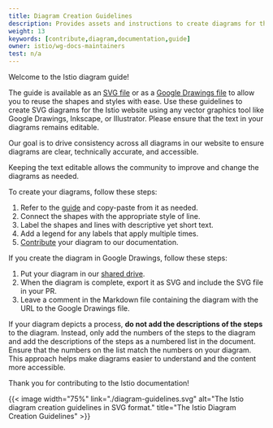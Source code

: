 ```yaml
---
title: Diagram Creation Guidelines
description: Provides assets and instructions to create diagrams for the Istio documentation.
weight: 13
keywords: [contribute,diagram,documentation,guide]
owner: istio/wg-docs-maintainers
test: n/a
---
```


Welcome to the Istio diagram guide!

The guide is available as an [SVG file](./diagram-guidelines.svg) or as a
[Google Drawings file](https://docs.google.com/drawings/d/1f3NyutAQIDOA8ojGNyMA5JAJllDShZGQAFfdD01XdSc/edit)
to allow you to reuse the shapes and styles with ease. Use these guidelines to
create SVG diagrams for the Istio website using any vector graphics tool like
Google Drawings, Inkscape, or Illustrator. Please ensure that the text in your
diagrams remains editable.

Our goal is to drive consistency across all diagrams in our website to ensure
diagrams are clear, technically accurate, and accessible.

Keeping the text editable allows the community to improve and change the
diagrams as needed.

To create your diagrams, follow these steps:

1. Refer to the [guide](./diagram-guidelines.svg) and copy-paste from it as
   needed.
1. Connect the shapes with the appropriate style of line.
1. Label the shapes and lines with descriptive yet short text.
1. Add a legend for any labels that apply multiple times.
1. [Contribute](/pt-br/docs/releases/contribute/add-content) your diagram to our
   documentation.

If you create the diagram in Google Drawings, follow these steps:

1. Put your diagram in our [shared drive](https://drive.google.com/corp/drive/u/0/folders/17r1m4nfyr9xbfbpMqZsreMvFLCD4bgvx).
1. When the diagram is complete, export it as SVG and include the SVG
   file in your PR.
1. Leave a comment in the Markdown file containing the diagram with the
   URL to the Google Drawings file.

If your diagram depicts a process, **do not add the descriptions of the steps**
to the diagram. Instead, only add the numbers of the steps to the diagram and
add the descriptions of the steps as a numbered list in the document. Ensure
that the numbers on the list match the numbers on your diagram. This approach
helps make diagrams easier to understand and the content more accessible.

Thank you for contributing to the Istio documentation!

{{< image width="75%"
    link="./diagram-guidelines.svg"
    alt="The Istio diagram creation guidelines in SVG format."
    title="The Istio Diagram Creation Guidelines"
    >}}
